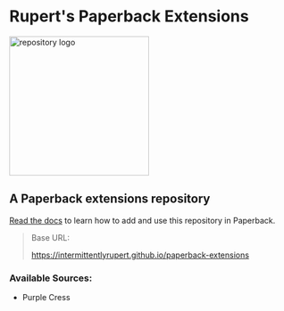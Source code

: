 # Rupert's Paperback Extensions

<img src="https://paperback.moe/icons/logo-alt.svg" width="250" alt="repository logo">

## A Paperback extensions repository

[Read the docs](https://paperback.moe/help/guides/adding-repos/) to learn how to add and use this repository in Paperback.

> Base URL:
>
> https://intermittentlyrupert.github.io/paperback-extensions

### Available Sources:

- Purple Cress
